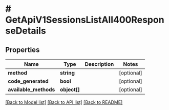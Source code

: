 # # GetApiV1SessionsListAll400ResponseDetails

## Properties

Name | Type | Description | Notes
------------ | ------------- | ------------- | -------------
**method** | **string** |  | [optional]
**code_generated** | **bool** |  | [optional]
**available_methods** | **object[]** |  | [optional]

[[Back to Model list]](../../README.md#models) [[Back to API list]](../../README.md#endpoints) [[Back to README]](../../README.md)
